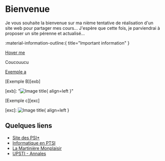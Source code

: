 # Bienvenue

Je vous souhaite la bienvenue sur ma nième tentative de réalisation d'un site web pour partager mes cours...
J'espère que cette fois, je parviendrai à proposer un site pérenne et actualisé...

:material-information-outline:{ title="Important information" }

[Hover me][example]

  [example]: https://example.com "I'm a tooltip!"

Coucouucu

 
[Exemple a][exa]

  [exa]: https://example.com "I'm a tooltip!"


[Exemple B][exb]

  [exb]: "![Image title](https://dummyimage.com/120x80/eee/aaa){ align=left }"

[Exemple c][exc]

  [exc]: ![Image title](https://dummyimage.com/120x80/eee/aaa){ align=left }




## Quelques liens

 * [Site des PSI*](http://psietoile.lamartin.fr/)
 * [Informatique en PTSI](https://ptsilamartin.github.io/info.html)
 * [La Martinière Monplaisir](https://martiniere-monplaisir.ent.auvergnerhonealpes.fr/)
 * [UPSTI - Annales](https://www.upsti.fr/espace-etudiants/annales-de-concours)